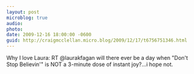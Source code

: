 ```yaml
---
layout: post
microblog: true
audio: 
photo: 
date: 2009-12-16 18:00:00 -0600
guid: http://craigmcclellan.micro.blog/2009/12/17/t6756751346.html
---
```

Why I love Laura: RT @laurakfagan will there ever be a day when "Don't Stop Believin'" is NOT a 3-minute dose of instant joy?...i hope not.
